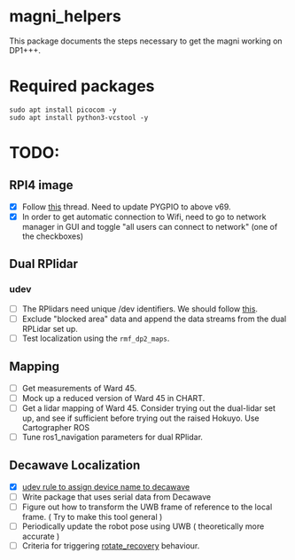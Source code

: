# magni_helpers
This package documents the steps necessary to get the magni working on DP1+++.

# Required packages
```
sudo apt install picocom -y
sudo apt install python3-vcstool -y
```

# TODO:
## RPI4 image
- [x] Follow [this](https://forum.ubiquityrobotics.com/t/ros-image-on-raspberry-pi-4/326/30) thread. Need to update PYGPIO to above v69.
- [x] In order to get automatic connection to Wifi, need to go to network manager in GUI and toggle "all users can connect to network" (one of the checkboxes)

## Dual RPlidar
### udev
- [ ] The RPlidars need unique /dev identifiers. We should follow [this](https://askubuntu.com/questions/49910/how-to-distinguish-between-identical-usb-to-serial-adapters).
- [ ] Exclude "blocked area" data and append the data streams from the dual RPLidar set up.
- [ ] Test localization using the `rmf_dp2_maps`. 

## Mapping
- [ ] Get measurements of Ward 45.
- [ ] Mock up a reduced version of Ward 45 in CHART.
- [ ] Get a lidar mapping of Ward 45. Consider trying out the dual-lidar set up, and see if sufficient before trying out the raised Hokuyo. Use Cartographer ROS
- [ ] Tune ros1_navigation parameters for dual RPlidar.

## Decawave Localization
- [x] [udev rule to assign device name to decawave](https://github.com/cnboonhan94/magni_helpers/blob/master/udev/decawave.rules)
- [ ] Write package that uses serial data from Decawave  
- [ ] Figure out how to transform the UWB frame of reference to the local frame. ( Try to make this tool general )
- [ ] Periodically update the robot pose using UWB ( theoretically more accurate )
- [ ] Criteria for triggering [rotate_recovery](http://wiki.ros.org/rotate_recovery) behaviour.
